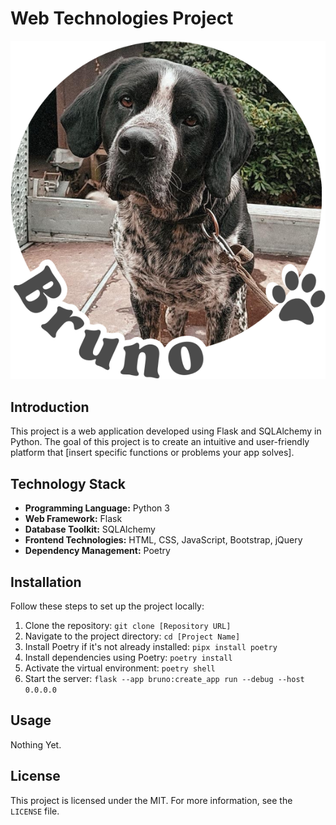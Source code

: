 # Web Technologies Project

![Project Logo](bruno/static/images/logo.png)

## Introduction

This project is a web application developed using Flask and SQLAlchemy in Python. The goal of this project is to create an intuitive and user-friendly platform that [insert specific functions or problems your app solves].

## Technology Stack

- **Programming Language:** Python 3
- **Web Framework:** Flask
- **Database Toolkit:** SQLAlchemy
- **Frontend Technologies:** HTML, CSS, JavaScript, Bootstrap, jQuery
- **Dependency Management:** Poetry

## Installation

Follow these steps to set up the project locally:

1. Clone the repository:
   `git clone [Repository URL]`
2. Navigate to the project directory:
   `cd [Project Name]`
3. Install Poetry if it's not already installed:
   `pipx install poetry`
4. Install dependencies using Poetry:
   `poetry install`
5. Activate the virtual environment:
   `poetry shell`
6. Start the server:
   `flask --app bruno:create_app run --debug --host 0.0.0.0`

## Usage

Nothing Yet.

## License

This project is licensed under the MIT. For more information, see the `LICENSE` file.
